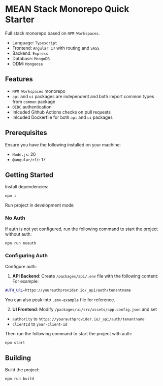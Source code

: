 # MEAN Stack Monorepo Quick Starter

Full stack monorepo based on `NPM Workspaces`.

- Language: `Typescript`
- Frontend: `Angular 17` with routing and `SASS`
- Backend: `Express`
- Database: `MongoDB`
- ODM: `Mongoose`

## Features

- `NPM Workspaces` monorepo
- `api` and `ui` packages are independent and both import common types from `common` package
- `OIDC` authentication
- Inlcuded Github Actions checks on pull requests
- Inlcuded Dockerfile for both `api` and `ui` packages

## Prerequisites

Ensure you have the following installed on your machine:

- `Node.js`: 20
- `@angular/cli`: 17

## Getting Started

Install dependencies:

```bash
npm i
```

Run project in development mode

### No Auth
If auth is not yet configured, run the following command to start the project without auth:

```bash
npm run noauth
```

### Configuring Auth
Configure auth:

1. **API Backend**: Create `/packages/api/.env` file with the following content:
For example:
```bash
AUTH_URL=https://yourauthprovider.io/_api/auth/tenantname
```
You can also peak into `.env-example` file for reference.

2. **UI Frontend**: Modify `/packages/ui/src/assets/app.config.json` and set 
- `authority` to `https://yourauthprovider.io/_api/auth/tenantname`
- `clientId` to `your-client-id`

Then run the following command to start the project with auth:

```bash
npm start
```

## Building

Build the project:

```bash
npm run build
```
